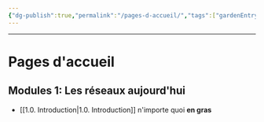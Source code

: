 ```yaml
---
{"dg-publish":true,"permalink":"/pages-d-accueil/","tags":["gardenEntry"]}
---
```


---
# Pages d'accueil

## Modules 1: Les réseaux aujourd'hui
- [[1.0. Introduction\|1.0. Introduction]]
n'importe quoi **en gras**
